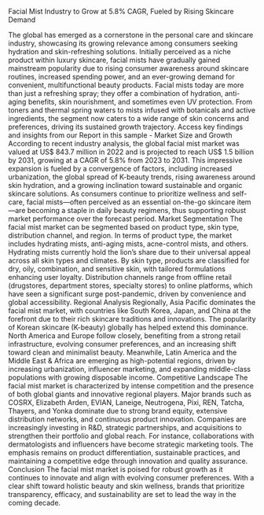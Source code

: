 Facial Mist Industry to Grow at 5.8% CAGR, Fueled by Rising Skincare Demand

The global has emerged as a cornerstone in the personal care and skincare industry, showcasing its growing relevance among consumers seeking hydration and skin-refreshing solutions. Initially perceived as a niche product within luxury skincare, facial mists have gradually gained mainstream popularity due to rising consumer awareness around skincare routines, increased spending power, and an ever-growing demand for convenient, multifunctional beauty products. Facial mists today are more than just a refreshing spray; they offer a combination of hydration, anti-aging benefits, skin nourishment, and sometimes even UV protection. From toners and thermal spring waters to mists infused with botanicals and active ingredients, the segment now caters to a wide range of skin concerns and preferences, driving its sustained growth trajectory.
Access key findings and insights from our Report in this sample - 
Market Size and Growth
According to recent industry analysis, the global facial mist market was valued at US$ 843.7 million in 2022 and is projected to reach US$ 1.5 billion by 2031, growing at a CAGR of 5.8% from 2023 to 2031. This impressive expansion is fueled by a convergence of factors, including increased urbanization, the global spread of K-beauty trends, rising awareness around skin hydration, and a growing inclination toward sustainable and organic skincare solutions. As consumers continue to prioritize wellness and self-care, facial mists—often perceived as an essential on-the-go skincare item—are becoming a staple in daily beauty regimens, thus supporting robust market performance over the forecast period.
Market Segmentation
The facial mist market can be segmented based on product type, skin type, distribution channel, and region. In terms of product type, the market includes hydrating mists, anti-aging mists, acne-control mists, and others. Hydrating mists currently hold the lion’s share due to their universal appeal across all skin types and climates. By skin type, products are classified for dry, oily, combination, and sensitive skin, with tailored formulations enhancing user loyalty. Distribution channels range from offline retail (drugstores, department stores, specialty stores) to online platforms, which have seen a significant surge post-pandemic, driven by convenience and global accessibility.
Regional Analysis
Regionally, Asia Pacific dominates the facial mist market, with countries like South Korea, Japan, and China at the forefront due to their rich skincare traditions and innovations. The popularity of Korean skincare (K-beauty) globally has helped extend this dominance. North America and Europe follow closely, benefiting from a strong retail infrastructure, evolving consumer preferences, and an increasing shift toward clean and minimalist beauty. Meanwhile, Latin America and the Middle East & Africa are emerging as high-potential regions, driven by increasing urbanization, influencer marketing, and expanding middle-class populations with growing disposable income.
Competitive Landscape
The facial mist market is characterized by intense competition and the presence of both global giants and innovative regional players. Major brands such as COSRX, Elizabeth Arden, EVIAN, Laneige, Neutrogena, Pixi, REN, Tatcha, Thayers, and Yonka dominate due to strong brand equity, extensive distribution networks, and continuous product innovation. Companies are increasingly investing in R&D, strategic partnerships, and acquisitions to strengthen their portfolio and global reach. For instance, collaborations with dermatologists and influencers have become strategic marketing tools. The emphasis remains on product differentiation, sustainable practices, and maintaining a competitive edge through innovation and quality assurance.
Conclusion
The facial mist market is poised for robust growth as it continues to innovate and align with evolving consumer preferences. With a clear shift toward holistic beauty and skin wellness, brands that prioritize transparency, efficacy, and sustainability are set to lead the way in the coming decade.